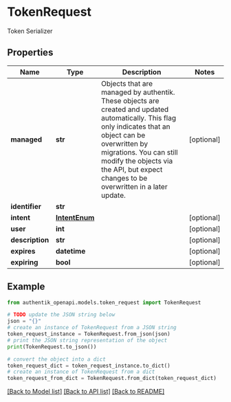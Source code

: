 # TokenRequest

Token Serializer

## Properties

Name | Type | Description | Notes
------------ | ------------- | ------------- | -------------
**managed** | **str** | Objects that are managed by authentik. These objects are created and updated automatically. This flag only indicates that an object can be overwritten by migrations. You can still modify the objects via the API, but expect changes to be overwritten in a later update. | [optional] 
**identifier** | **str** |  | 
**intent** | [**IntentEnum**](IntentEnum.md) |  | [optional] 
**user** | **int** |  | [optional] 
**description** | **str** |  | [optional] 
**expires** | **datetime** |  | [optional] 
**expiring** | **bool** |  | [optional] 

## Example

```python
from authentik_openapi.models.token_request import TokenRequest

# TODO update the JSON string below
json = "{}"
# create an instance of TokenRequest from a JSON string
token_request_instance = TokenRequest.from_json(json)
# print the JSON string representation of the object
print(TokenRequest.to_json())

# convert the object into a dict
token_request_dict = token_request_instance.to_dict()
# create an instance of TokenRequest from a dict
token_request_from_dict = TokenRequest.from_dict(token_request_dict)
```
[[Back to Model list]](../README.md#documentation-for-models) [[Back to API list]](../README.md#documentation-for-api-endpoints) [[Back to README]](../README.md)


